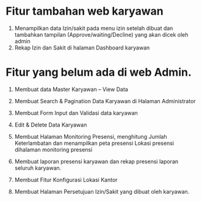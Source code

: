 # Fitur tambahan web karyawan
1.	Menampilkan data Izin/sakit pada menu izin setelah dibuat dan tambahkan tampilan (Approve/waiting/Decline) yang akan dicek oleh admin
2.	Rekap Izin dan Sakit di halaman Dashboard karyawan

# Fitur yang belum ada di web Admin.
1.	Membuat data Master Karyawan – View Data
2.	Membuat Search & Pagination Data Karyawan di Halaman Administrator
3.	Membuat Form Input dan Validasi data karyawan
4.	Edit & Delete Data Karyawan

5.	Membuat Halaman Monitoring Presensi, menghitung Jumlah Keterlambatan dan menampilkan peta presensi Lokasi presensi dihalaman monitoring presensi
6.	Membuat laporan presensi karyawan dan rekap presensi laporan seluruh karyawan.
7.	Membuat Fitur Konfigurasi Lokasi Kantor
8.	Membuat Halaman Persetujuan Izin/Sakit yang dibuat oleh karyawan.
